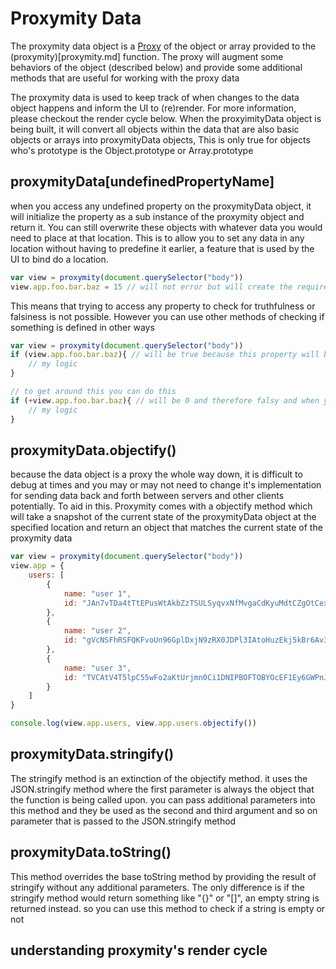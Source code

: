 # Proxymity Data
The proxymity data object is a [Proxy](https://developer.mozilla.org/en-US/docs/Web/JavaScript/Reference/Global_Objects/Proxy) of the object or array provided to the (proxymity)[proxymity.md] function. The proxy will augment some behaviors of the object (described below) and provide some additional methods that are useful for working with the proxy data

The proxymity data is used to keep track of when changes to the data object happens and inform the UI to (re)render. For more information, please checkout the render cycle below. When the proxyimityData object is being built, it will convert all objects within the data that are also basic objects or arrays into proxymityData objects, This is only true for objects who's prototype is the Object.prototype or Array.prototype

## proxymityData[undefinedPropertyName]
when you access any undefined property on the proxymityData object, it will initialize the property as a sub instance of the proxymity object and return it. You can still overwrite these objects with whatever data you would need to place at that location. This is to allow you to set any data in any location without having to predefine it earlier, a feature that is used by the UI to bind do a location.

```javascript
var view = proxymity(document.querySelector("body"))
view.app.foo.bar.baz = 15 // will not error but will create the required nested objects
```

This means that trying to access any property to check for truthfulness or falsiness is not possible. However you can use other methods of checking if something is defined in other ways
```javascript
var view = proxymity(document.querySelector("body"))
if (view.app.foo.bar.baz){ // will be true because this property will be initialized on access to a proxy object
	// my logic
}

// to get around this you can do this
if (+view.app.foo.bar.baz){ // will be 0 and therefore falsy and when you actually receive data it will be whatever that data is. this may also result in NaN which is also falsy
	// my logic
}
```

## proxymityData.objectify()
because the data object is a proxy the whole way down, it is difficult to debug at times and you may or may not need to change it's implementation for sending data back and forth between servers and other clients potentially. To aid in this. Proxymity comes with a objectify method which will take a snapshot of the current state of the proxymityData object at the specified location and return an object that matches the current state of the proxymity data

```JavaScript
var view = proxymity(document.querySelector("body"))
view.app = {
	users: [
		{
			name: "user 1",
			id: "JAn7vTDa4tTtEPusWtAkbZzTSULSyqvxNfMvgaCdKyuMdtCZgOtCex6MY5mEybSq"
		},
		{
			name: "user 2",
			id: "gVcNSFhRSFQKFvoUn96GplDxjN9zRX0JDPl3IAtoHuzEkj5kBr6Av3kO7QDilMlN"
		},
		{
			name: "user 3",
			id: "TVCAtV4T5lpC55wFo2aKtUrjmn0Ci1DNIPBOFTOBYOcEF1Ey6GWPnJy02CQFNpTj"
		}
	]
}

console.log(view.app.users, view.app.users.objectify())
```

## proxymityData.stringify()
The stringify method is an extinction of the objectify method. it uses the JSON.stringify method where the first parameter is always the object that the function is being called upon. you can pass additional parameters into this method and they be used as the second and third argument and so on parameter that is passed to the JSON.stringify method

## proxymityData.toString()
This method overrides the base toString method by providing the result of stringify without any additional parameters. The only difference is if the stringify method would return something like "{}" or "[]", an empty string is returned instead. so you can use this method to check if a string is empty or not

## understanding proxymity's render cycle
